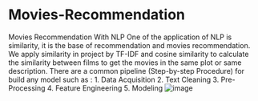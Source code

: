 # Movies-Recommendation
Movies Recommendation With NLP 
One of the application of  NLP is similarity, it is the base of recommendation and movies recommendation.
We apply similarity in project by TF-IDF  and cosine similarity to calculate the similarity between films to get the movies in the same plot or same description.
There are a common pipeline (Step-by-step Procedure) for build any model such as :
	1. Data Acquisition
	2. Text Cleaning
	3. Pre-Processing
	4. Feature Engineering
	5. Modeling
![image](https://github.com/eslamsoliman72/Movies-Recommendation/assets/163314846/e3f8efa2-f375-41b5-ad95-0b6e5792a701)
